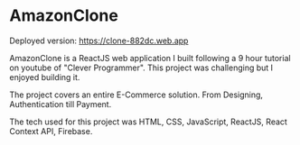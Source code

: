 # AmazonClone

Deployed version: https://clone-882dc.web.app

AmazonClone is a ReactJS web application I built following a 9 hour tutorial on youtube of "Clever Programmer".
This project was challenging but I enjoyed building it.

The project covers an entire E-Commerce solution. From Designing, Authentication till Payment.

The tech used for this project was HTML, CSS, JavaScript, ReactJS, React Context API, Firebase.
